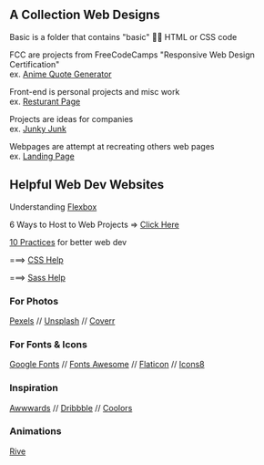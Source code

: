  <h2>A Collection Web Designs</h2>

Basic is a folder that contains "basic" 🤷‍♂️ HTML or CSS code 

FCC are projects from FreeCodeCamps "Responsive Web Design Certification"  
ex. <a href="https://codepen.io/rhollings/full/bGrELNL" target="_blank">Anime Quote Generator</a>

Front-end is personal projects and misc work  
ex. <a href="https://codepen.io/rhollings/full/NWpzyNE">Resturant Page</a>

Projects are ideas for companies  
ex. <a href="https://github.com/rhollings/web_design/tree/main/projects/groovy">Junky Junk</a>

Webpages are attempt at recreating others web pages   
ex. <a href="https://codepen.io/rhollings/full/LYyXoBW">Landing Page</a>



<h2>Helpful Web Dev Websites</h2>

Understanding <a href="https://preview.webflow.com/preview/flexbox-game?preview=d1a26b027c4803817087a91c651e321f&m=1" target="_blank">Flexbox</a>

6 Ways to Host to Web Projects => <a href="https://blog.suhailkakar.com/6-ways-to-host-your-react-js-app-for-free">Click Here</a>

<a href="https://javascript.plainenglish.io/10-best-websites-for-practising-and-perfecting-front-end-development-56e382b2c0ac">10 Practices</a> for better web dev

===> <a href="https://web.dev/learn/css/" target="_blank">CSS Help</a> 

===> <a href="https://sass-lang.com/guide" target="_blank">Sass Help</a>

<h3> For Photos</h3>
<a href="https://www.pexels.com/" target="_blank">Pexels</a> // 
<a href="https://unsplash.com/" target="_blank">Unsplash</a> //
<a href="https://coverr.co/" target="_blank">Coverr</a> 
 
<h3> For Fonts & Icons </h3>
<a href="https://fonts.google.com/" target="_blank">Google Fonts</a> //
<a href="https://fontawesome.com/v5.15/icons?d=gallery&p=2" target="_blank">Fonts Awesome</a> //
<a href="https://www.flaticon.com/" target="_blank">Flaticon</a> //
<a href="https://icons8.com/" target="_blank">Icons8</a>
 
<h3>Inspiration</h3>
<a href="https://www.awwwards.com/" target="_blank">Awwwards</a> //
<a href="https://dribbble.com/" target="_blank">Dribbble</a> //
<a href="https://coolors.co/palettes/trending" target="_blank">Coolors</a>
 
<h3>Animations</h3>
<a href="https://rive.app/" target="_blank">Rive</a>
